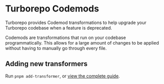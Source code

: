 # Turborepo Codemods

Turborepo provides Codemod transformations to help upgrade your Turborepo codebase when a feature is deprecated.

Codemods are transformations that run on your codebase programmatically. This allows for a large amount of changes to be applied without having to manually go through every file.

## Adding new transformers

Run `pnpm add-transformer`, or [view the complete guide](./src/transforms/README.md).
